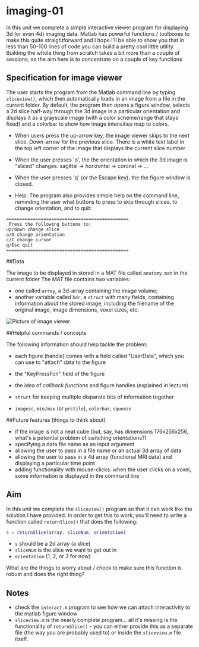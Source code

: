 # imaging-01

In this unit we complete a simple interactive viewer program for displaying 3d (or even 4d) imaging data. Matlab has powerful functions / toolboxes to make this quite straightforward and I hope I'll be able to show you that in less than 50-100 lines of code you can build a pretty cool little utility. Building the whole thing from scratch takes a bit more than a couple of sessions, so the aim here is to concentrate on a couple of key functions

## Specification for image viewer

The user starts the program from the Matlab command line by typing ``sliceview()``, which then automatically loads in an image from a file in the current folder. By default, the program then opens a figure window, selects a 2d slice half-way through the 3d image in a particular orientation and displays it as a grayscale image (with a color scheme/range that stays fixed) and a colorbar to show how image intensities map to colors.

- When users press the up-arrow key, the image viewer skips to the next slice. Down-arrow for the previous slice. There is a white text label in the top left corner of the image that displays the current slice number

- When the user presses 'o', the the orientation in which the 3d image is "sliced" changes: sagittal -> horizontal -> coronal -> ...

- When the user presses 'q' (or the Escape key), the the figure window is closed.

- Help: The program also provides simple help on the command line, reminding the user what buttons to press to skip through slices, to change orientation, and to quit:

```text
==============================================
 Press the following buttons to:
up/down change slice
o/O change orientation
c/C change cursor
q/Esc quit
==============================================
```

##Data

The image to be displayed in stored in a MAT file called ``anatomy.mat`` in the current folder The MAT file contains two variables:

- one called ``array``, a 3d-array containing the image volume;
- another variable called ``hdr``, a ``struct`` with many fields, containing information about the stored image, including the filename of the original image, image dimensions, voxel sizes, etc.

![Picture of image viewer](https://github.com/schluppeck/c84nim/blob/master/imaging-01/figure_sliceview.png)

##Helpful commands / concepts

The following information should help tackle the problem:

- each figure (handle) comes with a field called "UserData", which you can use to "attach" data to the figure

- the "KeyPressFcn" field of the figure
- the idea of *callback functions* and figure handles (explained in lecture)
- ``struct`` for keeping multiple disparate bits of information together
- ``imagesc``, ``min/max`` (or ``prctile``), ``colorbar``, ``squeeze``


##Future features (things to think about)

- if the image is not a neat cube (but, say, has dimensions 176x256x256, what's a potential problem of switching orientations?)
- specifying a data file name as an input argument
- allowing the user to pass in a file name or an actual 3d array of data
- allowing the user to pass in a 4d array (functional MRI data) and displaying a particular time point
- adding functionality with mouse-clicks: when the user clicks on a voxel, some information is displayed in the command line

## Aim

In this unit we complete the ``sliceview()`` program so that it can work like the solution I have provided. In order to get this to work, you'll need to write a function called ``returnSlice()`` that does the following:

```matlab
s = returnSlice(array, sliceNum, orientation)
```

- ``s`` should be a 2d array (a slice)
- ``sliceNum`` is the slice we want to get out in
- ``orientation`` (1, 2, or 3 for now)

What are the things to worry about / check to make sure this function is robust and does the right thing?

## Notes

- check the ``interact.m`` program to see how we can attach interactivity to the matlab figure window
- ``sliceview.m`` is the nearly complete program... all it's missing is the functionality of ``returnSlice()`` - you can either provide this as a separate file (the way you are probably used to) or inside the ``sliceview.m`` file itself.     
